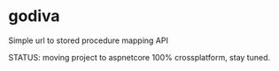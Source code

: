 # godiva
Simple url to stored procedure mapping API

STATUS: moving project to aspnetcore 100% crossplatform, stay tuned.
